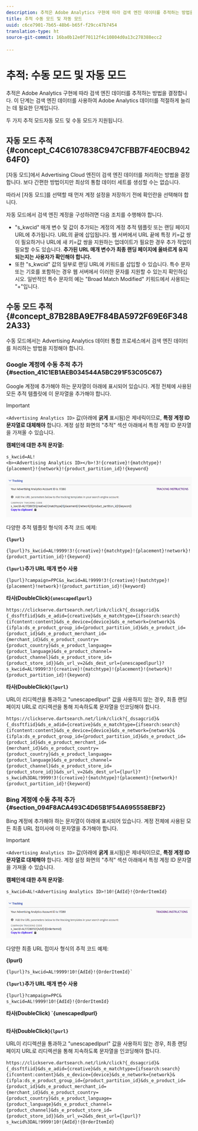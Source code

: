 ```yaml
---
description: 추적은 Adobe Analytics 구현에 따라 검색 엔진 데이터를 추적하는 방법을 결정합니다. 이 단계는 검색 엔진 데이터를 사용하여 Adobe Analytics 데이터를 적절하게 늘리는 데 필요한 단계입니다.
title: 추적 수동 모드 및 자동 모드
uuid: c6ce7901-7b65-48b6-b65f-f29cc47b7454
translation-type: ht
source-git-commit: 16ba0b12e0f70112f4c10804d0a13c278388ecc2

---
```



# 추적: 수동 모드 및 자동 모드

추적은 Adobe Analytics 구현에 따라 검색 엔진 데이터를 추적하는 방법을 결정합니다. 이 단계는 검색 엔진 데이터를 사용하여 Adobe Analytics 데이터를 적절하게 늘리는 데 필요한 단계입니다.

두 가지 추적 모드자동 모드 및 수동 모드가 지원됩니다.

## 자동 모드 추적 {#concept_C4C6107838C947CFBB7F4E0CB94264F0}

[자동 모드]에서 Advertising Cloud 엔진이 검색 엔진 데이터를 처리하는 방법을 결정합니다. 보다 간편한 방법이지만 최상의 통합 데이터 세트를 생성할 수는 없습니다.

따라서 [자동 모드]를 선택할 때 먼저 계정 설정을 저장하기 전에 확인란을 선택해야 합니다.


자동 모드에서 검색 엔진 계정을 구성하려면 다음 조치를 수행해야 합니다.

* &quot;s_kwcid&quot; 매개 변수 및 값이 추가되는 계정의 계정 추적 템플릿 또는 랜딩 페이지 URL에 추가됩니다. URL의 끝에 삽입됩니다. 웹 서버에서 URL 끝에 특정 키=값 쌍이 필요하거나 URL에 새 키=값 쌍을 지원하는 업데이트가 필요한 경우 추가 작업이 필요할 수도 있습니다. **추가된 URL 매개 변수가 최종 랜딩 페이지에 올바르게 유지되는지는 사용자가 확인해야 합니다.**
* 또한 &quot;s_kwcid&quot; 값의 일부로 랜딩 URL에 키워드를 삽입할 수 있습니다. 특수 문자 또는 기호를 포함하는 경우 웹 서버에서 이러한 문자를 지원할 수 있는지 확인하십시오. 일반적인 특수 문자의 예는 &quot;Broad Match Modified&quot; 키워드에서 사용되는 &quot;+&quot;입니다.

## 수동 모드 추적 {#concept_87B28BA9E7F84BA5972F69E6F3482A33}

수동 모드에서는 Advertising Analytics 데이터 통합 프로세스에서 검색 엔진 데이터를 처리하는 방법을 지정해야 합니다.

### Google 계정에 수동 추적 추가 {#section_41C1EB1AEB034544A5BC291F53C05C67}

Google 계정에 추가해야 하는 문자열이 아래에 표시되어 있습니다. 계정 전체에 사용된 모든 추적 템플릿에 이 문자열을 추가해야 합니다.

>[!IMPORTANT]
>
>`<Advertising Analytics ID>` 값(아래에 **굵게** 표시됨)은 제네릭이므로, **특정 계정 ID 문자열로 대체해야** 합니다. 계정 설정 화면의 &quot;추적&quot; 섹션 아래에서 특정 계정 ID 문자열을 가져올 수 있습니다.

**캠페인에 대한 추적 문자열:**

```
s_kwcid=AL! 
<b><Advertising Analytics ID></b>!3!{creative}!{matchtype}!{placement}!{network}!{product_partition_id}!{keyword}
```

![](assets/Google.png)

다양한 추적 템플릿 형식의 추적 코드 예제:

**`{lpurl}`**

```
{lpurl}?s_kwcid=AL!9999!3!{creative}!{matchtype}!{placement}!network}!{product_partition_id}!{keyword}
```

**`{lpurl}`추가 URL 매개 변수 사용&#x200B;**

```
{lpurl}?campaign=PPC&s_kwcid=AL!9999!3!{creative}!{matchtype}!{placement}!network}!{product_partition_id}!{keyword}
```

**타사(DoubleClick)`{unescapedlpurl}`**

```
https://clickserve.dartsearch.net/link/click?{_dssagcrid}&{_dssftfiid}&ds_e_adid={creative}&ds_e_matchtype={ifsearch:search}{ifcontent:content}&ds_e_device={device}&ds_e_network={network}&{ifpla:ds_e_product_group_id={product_partition_id}&ds_e_product_id={product_id}&ds_e_product_merchant_id={merchant_id}&ds_e_product_country={product_country}&ds_e_product_language={product_language}&ds_e_product_channel={product_channel}&ds_e_product_store_id={product_store_id}}&ds_url_v=2&ds_dest_url={unescapedlpurl}?s_kwcid=AL!9999!3!{creative}!{matchtype}!{placement}!{network}!{product_partition_id}!{keyword}
```

**타사(DoubleClick)`{lpurl}`**

URL이 리디렉션을 통과하고 &quot;unescapedlpurl&quot; 값을 사용하지 않는 경우, 최종 랜딩 페이지 URL로 리디렉션을 통해 지속하도록 문자열을 인코딩해야 합니다.

```
https://clickserve.dartsearch.net/link/click?{_dssagcrid}&{_dssftfiid}&ds_e_adid={creative}&ds_e_matchtype={ifsearch:search}{ifcontent:content}&ds_e_device={device}&ds_e_network={network}&{ifpla:ds_e_product_group_id={product_partition_id}&ds_e_product_id={product_id}&ds_e_product_merchant_id={merchant_id}&ds_e_product_country={product_country}&ds_e_product_language={product_language}&ds_e_product_channel={product_channel}&ds_e_product_store_id={product_store_id}}&ds_url_v=2&ds_dest_url={lpurl}?s_kwcid%3DAL!9999!3!{creative}!{matchtype}!{placement}!{network}!{product_partition_id}!{keyword}
```

### Bing 계정에 수동 추적 추가 {#section_094F8ACA493C4D65B1F54A695558EBF2}

Bing 계정에 추가해야 하는 문자열이 아래에 표시되어 있습니다. 계정 전체에 사용된 모든 최종 URL 접미사에 이 문자열을 추가해야 합니다.

>[!IMPORTANT]
>
>`<Advertising Analytics ID>` 값(아래에 **굵게** 표시됨)은 제네릭이므로, **특정 계정 ID 문자열로 대체해야** 합니다. 계정 설정 화면의 &quot;추적&quot; 섹션 아래에서 특정 계정 ID 문자열을 가져올 수 있습니다.

**캠페인에 대한 추적 문자열:**

```
s_kwcid=AL!<Advertising Analytics ID>!10!{AdId}!{OrderItemId} 
```

![](assets/Bing.png)

다양한 최종 URL 접미사 형식의 추적 코드 예제:

**{lpurl}**

```
{lpurl}?s_kwcid=AL!9999!10!{AdId}!{OrderItemId}`
```

**`{lpurl}`추가 URL 매개 변수 사용&#x200B;**

```
{lpurl}?campaign=PPC&
s_kwcid=AL!9999!10!{AdId}!{OrderItemId}
```

**타사(DoubleClick) `{unescapedlpurl}**

```https://clickserve.dartsearch.net/link/click?{_dssagcrid}&{_dssftfiid}&ds_e_adid={creative}&ds_e_matchtype={ifsearch:search}{ifcontent:content}&ds_e_device={device}&ds_e_network={network}&{ifpla:ds_e_product_group_id={product_partition_id}&ds_e_product_id={product_id}&ds_e_product_merchant_id={merchant_id}&ds_e_product_country={product_country}&ds_e_product_language={product_language}&ds_e_product_channel={product_channel}&ds_e_product_store_id={product_store_id}}&ds_url_v=2&ds_dest_url={unescapedlpurl}?s_kwcid=AL!9999!10!{AdId}!{OrderItemId}

```

**타사(DoubleClick)`{lpurl}`**

URL이 리디렉션을 통과하고 &quot;unescapedlpurl&quot; 값을 사용하지 않는 경우, 최종 랜딩 페이지 URL로 리디렉션을 통해 지속하도록 문자열을 인코딩해야 합니다.

```
https://clickserve.dartsearch.net/link/click?{_dssagcrid}&{_dssftfiid}&ds_e_adid={creative}&ds_e_matchtype={ifsearch:search}{ifcontent:content}&ds_e_device={device}&ds_e_network={network}&{ifpla:ds_e_product_group_id={product_partition_id}&ds_e_product_id={product_id}&ds_e_product_merchant_id={merchant_id}&ds_e_product_country={product_country}&ds_e_product_language={product_language}&ds_e_product_channel={product_channel}&ds_e_product_store_id={product_store_id}}&ds_url_v=2&ds_dest_url={lpurl}?s_kwcid%3DAL!9999!10!{AdId}!{OrderItemId}
```
